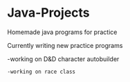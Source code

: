 # Java-Projects
Homemade java programs for practice

Currently writing new practice programs

  -working on D&D character autobuilder
  
    -working on race class
